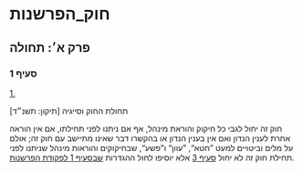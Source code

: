 # חוק_הפרשנות

## פרק א׳: תחולה

### סעיף 1

[1.](https://he.wikisource.org/wiki/חוק_הפרשנות#סעיף_1)

תחולת החוק וסייגיה [תיקון: תשנ״ד]

חוק זה יחול לגבי כל חיקוק והוראת מינהל, אף אם ניתנו לפני תחילתו, אם אין הוראה אחרת לענין הנדון ואם אין בענין הנדון או בהקשרו דבר שאינו מתיישב עם חוק זה; אולם על מלים וביטויים למעט ”חטא“, ”עוון“ ו”פשע“, שבחיקוקים והוראות מינהל שניתנו לפני תחילת חוק זה לא יחול [סעיף 3](https://he.wikisource.org/wiki/חוק_הפרשנות#סעיף_3) אלא יוסיפו לחול ההגדרות [שבסעיף 1 לפקודת הפרשנות](https://he.wikisource.org/wiki/פקודת_הפרשנות#סעיף_1 "פקודת הפרשנות").